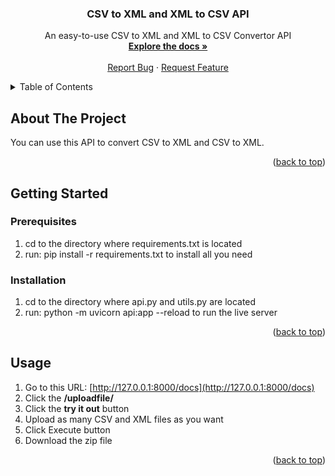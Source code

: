 <a name="readme-top"></a>

<!-- PROJECT LOGO -->
<div align="center">

<h3 align="center">CSV to XML and XML to CSV API</h3>

  <p align="center">
    An easy-to-use CSV to XML and XML to CSV Convertor API
    <br />
    <a href="https://github.com/SaeedARV/IUST-CVLab-FastAPI-Projects"><strong>Explore the docs »</strong></a>
    <br />
    <br />
    <a href="https://github.com/SaeedARV/IUST-CVLab-FastAPI-Projects/issues">Report Bug</a>
    ·
    <a href="https://github.com/SaeedARV/IUST-CVLab-FastAPI-Projects/issues">Request Feature</a>
  </p>
</div>

<!-- TABLE OF CONTENTS -->
<details>
  <summary>Table of Contents</summary>
  <ol>
    <li>
      <a href="#about-the-project">About The Project</a>
    </li>
    <li>
      <a href="#getting-started">Getting Started</a>
      <ul>
        <li><a href="#prerequisites">Prerequisites</a></li>
        <li><a href="#installation">Installation</a></li>
      </ul>
    </li>
    <li><a href="#usage">Usage</a></li>
    <li><a href="#roadmap">Roadmap</a></li>
    <li><a href="#contributing">Contributing</a></li>
    <li><a href="#license">License</a></li>
    <li><a href="#contact">Contact</a></li>
    <li><a href="#acknowledgments">Acknowledgments</a></li>
  </ol>
</details>

<!-- ABOUT THE PROJECT -->
## About The Project
You can use this API to convert CSV to XML and CSV to XML.
<p align="right">(<a href="#readme-top">back to top</a>)</p>

<!-- GETTING STARTED -->
## Getting Started

### Prerequisites

1. cd to the directory where requirements.txt is located
2. run: pip install -r requirements.txt to install all you need

### Installation

1. cd to the directory where api.py and utils.py are located
2. run: python -m uvicorn api:app --reload to run the live server

<p align="right">(<a href="#readme-top">back to top</a>)</p>

<!-- USAGE EXAMPLES -->
## Usage

1. Go to this URL: [http://127.0.0.1:8000/docs](http://127.0.0.1:8000/docs)
2. Click the **/uploadfile/**
3. Click the **try it out** button
4. Upload as many CSV and XML files as you want
5. Click Execute button
6. Download the zip file

<p align="right">(<a href="#readme-top">back to top</a>)</p>
